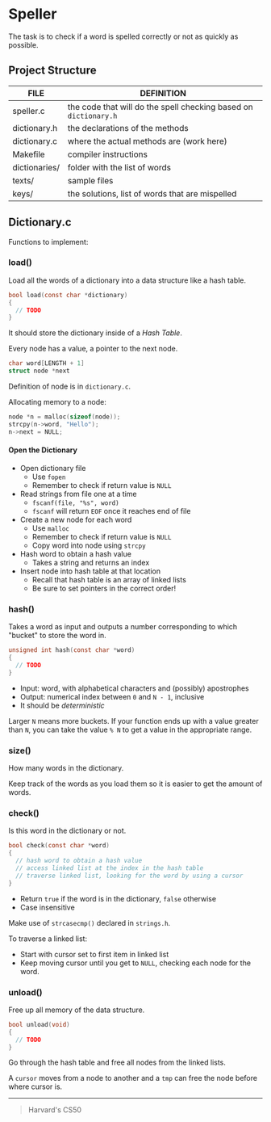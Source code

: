 # Speller

The task is to check if a word is spelled correctly or not 
as quickly as possible.

## Project Structure

FILE          | DEFINITION
---------     | --------
speller.c     | the code that will do the spell checking based on `dictionary.h`
dictionary.h  | the declarations of the methods
dictionary.c  | where the actual methods are (work here)
Makefile      | compiler instructions
dictionaries/ | folder with the list of words
texts/        | sample files
keys/         | the solutions, list of words that are mispelled

## Dictionary.c

Functions to implement:

### load()

Load all the words of a dictionary into a data structure like a hash table.

```c
bool load(const char *dictionary)
{
  // TODO
}
```

It should store the dictionary inside of a *Hash Table*.

Every node has a value, a pointer to the next node.

```c
char word[LENGTH + 1]
struct node *next
```

Definition of node is in `dictionary.c`.

Allocating memory to a node:

```c
node *n = malloc(sizeof(node));
strcpy(n->word, "Hello");
n->next = NULL;
```

#### Open the Dictionary

- Open dictionary file
  - Use `fopen`
  - Remember to check if return value is `NULL`
- Read strings from file one at a time
  - `fscanf(file, "%s", word)`
  - `fscanf` will return `EOF` once it reaches end of file
- Create a new node for each word
  - Use `malloc`
  - Remember to check if return value is `NULL`
  - Copy word into node using `strcpy`
- Hash word to obtain a hash value
  - Takes a string and returns an index
- Insert node into hash table at that location
  - Recall that hash table is an array of linked lists
  - Be sure to set pointers in the correct order!

### hash()

Takes a word as input and outputs a number corresponding to which "bucket"
to store the word in.

```c
unsigned int hash(const char *word)
{
  // TODO
}
```

- Input: word, with alphabetical characters and (possibly) apostrophes
- Output: numerical index between `0` and `N - 1`, inclusive
- It should be *deterministic*

Larger `N` means more buckets.
If your function ends up with a value greater than `N`, you can take the value
`% N` to get a value in the appropriate range.

### size()

How many words in the dictionary.

Keep track of the words as you load them so it is easier to get the amount
of words.

### check()

Is this word in the dictionary or not.

```c
bool check(const char *word)
{
  // hash word to obtain a hash value
  // access linked list at the index in the hash table
  // traverse linked list, looking for the word by using a cursor
}
```

- Return `true` if the word is in the dictionary, `false` otherwise
- Case insensitive

Make use of `strcasecmp()` declared in `strings.h`. 

To traverse a linked list:

- Start with cursor set to first item in linked list
- Keep moving cursor until you get to `NULL`, checking each node for the word.

### unload()

Free up all memory of the data structure.

```c
bool unload(void)
{
  // TODO
}
```

Go through the hash table and free all nodes from the linked lists.

A `cursor` moves from a node to another and a `tmp` can free the node before
where cursor is.

-------

> Harvard's CS50
